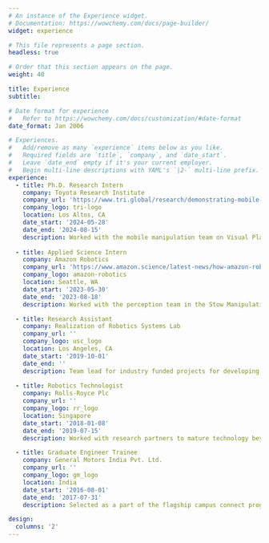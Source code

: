 ```yaml
---
# An instance of the Experience widget.
# Documentation: https://wowchemy.com/docs/page-builder/
widget: experience

# This file represents a page section.
headless: true

# Order that this section appears on the page.
weight: 40

title: Experience
subtitle:

# Date format for experience
#   Refer to https://wowchemy.com/docs/customization/#date-format
date_format: Jan 2006

# Experiences.
#   Add/remove as many `experience` items below as you like.
#   Required fields are `title`, `company`, and `date_start`.
#   Leave `date_end` empty if it's your current employer.
#   Begin multi-line descriptions with YAML's `|2-` multi-line prefix.
experience:
  - title: Ph.D. Research Intern
    company: Toyota Research Institute
    company_url: 'https://www.tri.global/research/demonstrating-mobile-manipulation-wild-metrics-driven-approach'
    company_logo: tri-logo
    location: Los Altos, CA
    date_start: '2024-05-28'
    date_end: '2024-08-15'
    description: Worked with the mobile manipulation team on Visual Place Recognition for grocery picking robot
  
  - title: Applied Science Intern
    company: Amazon Robotics
    company_url: 'https://www.amazon.science/latest-news/how-amazon-robotics-researchers-are-solving-a-beautiful-problem'
    company_logo: amazon-robotics
    location: Seattle, WA
    date_start: '2023-05-30'
    date_end: '2023-08-18'
    description: Worked with the perception team in the Stow Manipulation Project

  - title: Research Assistant
    company: Realization of Robotics Systems Lab
    company_url: ''
    company_logo: usc_logo
    location: Los Angeles, CA
    date_start: '2019-10-01'
    date_end: ''
    description: Team lead for industry funded projects for developing advanced robotic solutions
  
  - title: Robotics Technologist
    company: Rolls-Royce Plc
    company_url: ''
    company_logo: rr_logo
    location: Singapore
    date_start: '2018-01-08'
    date_end: '2019-07-15'
    description: Worked with research partners to mature technology beyond TRL 4

  - title: Graduate Engineer Trainee
    company: General Motors India Pvt. Ltd.
    company_url: ''
    company_logo: gm_logo
    location: India
    date_start: '2016-08-01'
    date_end: '2017-07-31'
    description: Selected as a part of the flagship campus connect program by GM India

design:
  columns: '2'
---
```

